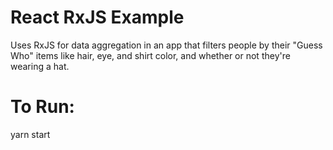 # React RxJS Example

Uses RxJS for data aggregation in an app that filters people by their "Guess Who" items like hair, eye, and shirt color, and whether or not they're wearing a hat.

# To Run:

yarn start